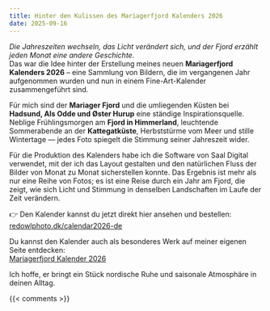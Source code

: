 ```yaml
---
title: Hinter den Kulissen des Mariagerfjord Kalenders 2026
date: 2025-09-16
---
```

*Die Jahreszeiten wechseln, das Licht verändert sich, und der Fjord erzählt jeden Monat eine andere Geschichte.*  
Das war die Idee hinter der Erstellung meines neuen **Mariagerfjord Kalenders 2026** – eine Sammlung von Bildern, die im vergangenen Jahr aufgenommen wurden und nun in einem Fine-Art-Kalender zusammengeführt sind.  

<!--more-->  

Für mich sind der **Mariager Fjord** und die umliegenden Küsten bei **Hadsund, Als Odde und Øster Hurup** eine ständige Inspirationsquelle. Neblige Frühlingsmorgen am **Fjord in Himmerland**, leuchtende Sommerabende an der **Kattegatküste**, Herbststürme vom Meer und stille Wintertage — jedes Foto spiegelt die Stimmung seiner Jahreszeit wider.  

Für die Produktion des Kalenders habe ich die Software von Saal Digital verwendet, mit der ich das Layout gestalten und den natürlichen Fluss der Bilder von Monat zu Monat sicherstellen konnte. Das Ergebnis ist mehr als nur eine Reihe von Fotos; es ist eine Reise durch ein Jahr am Fjord, die zeigt, wie sich Licht und Stimmung in denselben Landschaften im Laufe der Zeit verändern.  

👉 Den Kalender kannst du jetzt direkt hier ansehen und bestellen:  
[redowlphoto.dk/calendar2026-de](https://redowlphoto.dk/calendar2026-de)  

Du kannst den Kalender auch als besonderes Werk auf meiner eigenen Seite entdecken:  
[Mariagerfjord Kalender 2026](https://redowlphoto.dk/works/mariagerfjord-calendar-2026/)  

Ich hoffe, er bringt ein Stück nordische Ruhe und saisonale Atmosphäre in deinen Alltag.  
<!-- Mariager Fjord, Hadsund, Als Odde, Øster Hurup, Kattegat, Himmerland, Kalender, Fine Art Fotografie, nordische Seelandschaften, Mariagerfjord Kalender -->

{{< comments >}}
